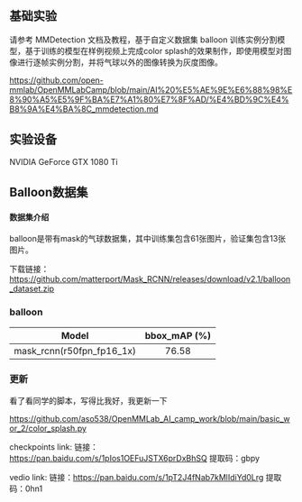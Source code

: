 ## 基础实验
请参考 MMDetection 文档及教程，基于自定义数据集 balloon 训练实例分割模型，基于训练的模型在样例视频上完成color splash的效果制作，即使用模型对图像进行逐帧实例分割，并将气球以外的图像转换为灰度图像。

https://github.com/open-mmlab/OpenMMLabCamp/blob/main/AI%20%E5%AE%9E%E6%88%98%E8%90%A5%E5%9F%BA%E7%A1%80%E7%8F%AD/%E4%BD%9C%E4%B8%9A%E4%BA%8C_mmdetection.md

## 实验设备
NVIDIA GeForce GTX 1080 Ti

##  Balloon数据集

#### 数据集介绍

balloon是带有mask的气球数据集，其中训练集包含61张图片，验证集包含13张图片。

下载链接：https://github.com/matterport/Mask_RCNN/releases/download/v2.1/balloon_dataset.zip



### balloon

|        Model        |  bbox_mAP (%) |
| :-----------------: |  :-------: |
| mask_rcnn(r50fpn_fp16_1x) |   76.58   |
### 更新
看了看同学的脚本，写得比我好，我更新一下

https://github.com/aso538/OpenMMLab_AI_camp_work/blob/main/basic_wor_2/color_splash.py
 
checkpoints link: 链接：https://pan.baidu.com/s/1pIos1OEFuJSTX6prDxBhSQ 提取码：gbpy 

vedio link: 链接：https://pan.baidu.com/s/1pT2J4fNab7kMlIdiYd0Lrg 提取码：0hn1 
